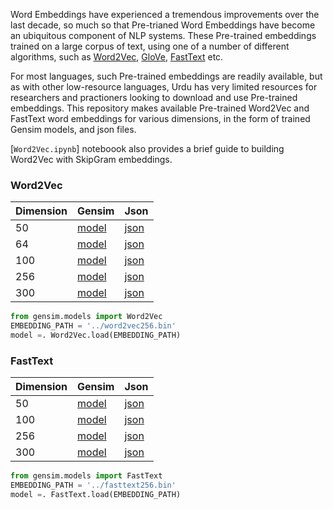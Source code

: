 Word Embeddings have experienced a tremendous improvements over the last decade, so much so that Pre-trianed Word Embeddings have become an ubiquitous component of NLP systems. These Pre-trained embeddings trained on a large corpus of text, using one of a number of different algorithms, such as [Word2Vec](https://arxiv.org/pdf/1301.3781.pdf), [GloVe](https://nlp.stanford.edu/pubs/glove.pdf), [FastText](https://arxiv.org/pdf/1607.04606.pdf) etc. 

For most languages, such Pre-trained embeddings are readily available, but as with other low-resource languages, Urdu has very limited resources for researchers and practioners looking to download and use Pre-trained embeddings. This repository makes available Pre-trained Word2Vec and FastText word embeddings for various dimensions, in the form of trained Gensim models, and json files. 

[`Word2Vec.ipynb`] noteboook also provides a brief guide to building Word2Vec with SkipGram embeddings.

### Word2Vec

| Dimension | Gensim | Json |
| --- | --- | --- |
| 50 | [model](https://drive.google.com/file/d/1J8UMvIGCXoj5Je5EcFTDNx-e_KOTiAQb/view?usp=sharing) | [json](https://drive.google.com/file/d/1-ByfTSY3WIuE_q40KI2Q2YFKKe6zJGCT/view?usp=sharing) |
| 64 | [model](https://drive.google.com/file/d/1V-Afwe_oF7YNknAGbKOHFUfycZetMlpw/view?usp=sharing) | [json](https://drive.google.com/file/d/1-1tX6eh687DD5Rzgr-RT5JE8g9G-scDf/view?usp=sharing) |
| 100 | [model](https://drive.google.com/file/d/1GmC2vEbe776enURLCh9KiM3tODDEeyPj/view?usp=sharing) | [json](https://drive.google.com/file/d/1DqwzBhrp75CTAHbiXrvBcyoyZdcX-zUs/view?usp=sharing) |
| 256 | [model](https://drive.google.com/file/d/1IddLk7oCQYaabSGH46QAVYFFeITJOwWi/view?usp=sharing) | [json](https://drive.google.com/file/d/1-0kWn-yrqusruQEGNRDKU6hBsWZrEMd-/view?usp=sharing) |
| 300 | [model](https://drive.google.com/file/d/1-7NDl0BJ__6rE8spdXZJLizpYCTgsgct/view?usp=sharing) | [json](https://drive.google.com/file/d/1-7imJacHeZVGD-eenZI2Ks29fW2vkgwv/view?usp=sharing) |

```python
from gensim.models import Word2Vec
EMBEDDING_PATH = '../word2vec256.bin'
model =. Word2Vec.load(EMBEDDING_PATH)  
```

### FastText

| Dimension | Gensim | Json |
| --- | --- | --- |
| 50 | [model](https://drive.google.com/file/d/1-4W7oxwDJpShOi4z_cS5uMgjL6V_dRpE/view?usp=sharing) | [json](https://drive.google.com/file/d/1-W9VgwPmdTp1DpUc4aC8UOGUrugUks3F/view?usp=sharing) |
| 100 | [model](https://drive.google.com/file/d/1-5TJvHZI8jN3z775ts-tYaaYcNoB1IwL/view?usp=sharing) | [json](https://drive.google.com/file/d/1-RmucdUs9ktGbJC_y-nsVUuYQ6rMpg1o/view?usp=sharing) |
| 256 | [model](https://drive.google.com/file/d/1-EPLBaKUlYSHKnGJ1hrCxO-7db56DdnZ/view?usp=sharing) | [json](https://drive.google.com/file/d/1-LkPYV0hG-j6x26bmXB9bD1aARmmZGN6/view?usp=sharing) |
| 300 | [model](https://drive.google.com/file/d/1-BuWN8C0baXHiPGp2M7T8Qo0o_i_cOsM/view?usp=sharing) | [json](https://drive.google.com/file/d/1-XrQewx2wOmliahyY4OzNkHtKC21xzUS/view?usp=sharing) |

```python
from gensim.models import FastText
EMBEDDING_PATH = '../fasttext256.bin'
model =. FastText.load(EMBEDDING_PATH)  
```
